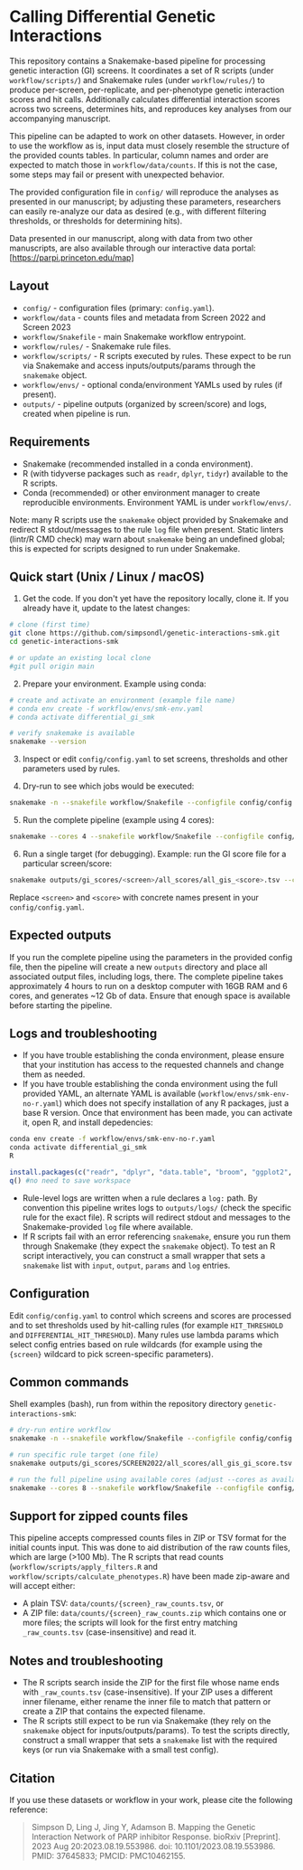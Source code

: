 # Calling Differential Genetic Interactions

This repository contains a Snakemake-based pipeline for processing genetic interaction (GI) screens. It coordinates a set of R scripts (under `workflow/scripts/`) and Snakemake rules (under `workflow/rules/`) to produce per-screen, per-replicate, and per-phenotype genetic interaction scores and hit calls. Additionally calculates differential interaction scores across two screens, determines hits, and reproduces key analyses from our accompanying manuscript.

This pipeline can be adapted to work on other datasets. However, in order to use the workflow as is, input data must closely resemble the structure of the provided counts tables. In particular, column names and order are expected to match those in `workflow/data/counts`. If this is not the case, some steps may fail or present with unexpected behavior. 

The provided configuration file in `config/` will reproduce the analyses as presented in our manuscript; by adjusting these parameters, researchers can easily re-analyze our data as desired (e.g., with different filtering thresholds, or thresholds for determining hits).  

Data presented in our manuscript, along with data from two other manuscripts, are also available through our interactive data portal: [https://parpi.princeton.edu/map]

## Layout

- `config/` - configuration files (primary: `config.yaml`).
- `workflow/data` - counts files and metadata from Screen 2022 and Screen 2023
- `workflow/Snakefile` - main Snakemake workflow entrypoint.
- `workflow/rules/` - Snakemake rule files.
- `workflow/scripts/` - R scripts executed by rules. These expect to be run via Snakemake and access inputs/outputs/params through the `snakemake` object.
- `workflow/envs/` - optional conda/environment YAMLs used by rules (if present).
- `outputs/` - pipeline outputs (organized by screen/score) and logs, created when pipeline is run.

## Requirements

- Snakemake (recommended installed in a conda environment).
- R (with tidyverse packages such as `readr`, `dplyr`, `tidyr`) available to the R scripts.
- Conda (recommended) or other environment manager to create reproducible environments. Environment YAML is under `workflow/envs/`.

Note: many R scripts use the `snakemake` object provided by Snakemake and redirect R stdout/messages to the rule `log` file when present. Static linters (lintr/R CMD check) may warn about `snakemake` being an undefined global; this is expected for scripts designed to run under Snakemake.

## Quick start (Unix / Linux / macOS)

1. Get the code. If you don't yet have the repository locally, clone it. If you already have it, update to the latest changes:

```bash
# clone (first time)
git clone https://github.com/simpsondl/genetic-interactions-smk.git
cd genetic-interactions-smk

# or update an existing local clone
#git pull origin main
```

2. Prepare your environment. Example using conda:

```bash
# create and activate an environment (example file name)
# conda env create -f workflow/envs/smk-env.yaml
# conda activate differential_gi_smk

# verify snakemake is available
snakemake --version
```

3. Inspect or edit `config/config.yaml` to set screens, thresholds and other parameters used by rules.

4. Dry-run to see which jobs would be executed:

```bash
snakemake -n --snakefile workflow/Snakefile --configfile config/config.yaml
```

5. Run the complete pipeline (example using 4 cores):

```bash
snakemake --cores 4 --snakefile workflow/Snakefile --configfile config/config.yaml
```

6. Run a single target (for debugging). Example: run the GI score file for a particular screen/score:

```bash
snakemake outputs/gi_scores/<screen>/all_scores/all_gis_<score>.tsv --cores 1 --snakefile workflow/Snakefile --configfile config/config.yaml
```

Replace `<screen>` and `<score>` with concrete names present in your `config/config.yaml`.

## Expected outputs

If you run the complete pipeline using the parameters in the provided config file, then the pipeline will create a new `outputs` directory and place all associated output files, including logs, there. The complete pipeline takes approximately 4 hours to run on a desktop computer with 16GB RAM and 6 cores, and generates ~12 Gb of data. Ensure that enough space is available before starting the pipeline.

## Logs and troubleshooting

- If you have trouble establishing the conda environment, please ensure that your institution has access to the requested channels and change them as needed.
- If you have trouble establishing the conda environment using the full provided YAML, an alternate YAML is available (`workflow/envs/smk-env-no-r.yaml`) which does not specify installation of any R packages, just a base R version. Once that environment has been made, you can activate it, open R, and install depedencies:

```bash
conda env create -f workflow/envs/smk-env-no-r.yaml
conda activate differential_gi_smk
R
```

```R
install.packages(c("readr", "dplyr", "data.table", "broom", "ggplot2", "ggrepel"))
q() #no need to save workspace
```

- Rule-level logs are written when a rule declares a `log:` path. By convention this pipeline writes logs to `outputs/logs/` (check the specific rule for the exact file). R scripts will redirect stdout and messages to the Snakemake-provided `log` file where available.
- If R scripts fail with an error referencing `snakemake`, ensure you run them through Snakemake (they expect the `snakemake` object). To test an R script interactively, you can construct a small wrapper that sets a `snakemake` list with `input`, `output`, `params` and `log` entries.

## Configuration

Edit `config/config.yaml` to control which screens and scores are processed and to set thresholds used by hit-calling rules (for example `HIT_THRESHOLD` and `DIFFERENTIAL_HIT_THRESHOLD`). Many rules use lambda params which select config entries based on rule wildcards (for example using the `{screen}` wildcard to pick screen-specific parameters).

## Common commands

Shell examples (bash), run from within the repository directory `genetic-interactions-smk`:

```bash
# dry-run entire workflow
snakemake -n --snakefile workflow/Snakefile --configfile config/config.yaml

# run specific rule target (one file)
snakemake outputs/gi_scores/SCREEN2022/all_scores/all_gis_gi_score.tsv --cores 1 --snakefile workflow/Snakefile --configfile config/config.yaml

# run the full pipeline using available cores (adjust --cores as available)
snakemake --cores 8 --snakefile workflow/Snakefile --configfile config/config.yaml
```

## Support for zipped counts files

This pipeline accepts compressed counts files in ZIP or TSV format for the initial counts input. This was done to aid distribution of the raw counts files, which are large (>100 Mb). The R scripts that read counts (`workflow/scripts/apply_filters.R` and `workflow/scripts/calculate_phenotypes.R`) have been made zip-aware and will accept either:

- A plain TSV: `data/counts/{screen}_raw_counts.tsv`, or
- A ZIP file: `data/counts/{screen}_raw_counts.zip` which contains one or more files; the scripts will look for the first entry matching `_raw_counts.tsv` (case-insensitive) and read it.

## Notes and troubleshooting

- The R scripts search inside the ZIP for the first file whose name ends with `_raw_counts.tsv` (case-insensitive). If your ZIP uses a different inner filename, either rename the inner file to match that pattern or create a ZIP that contains the expected filename.
- The R scripts still expect to be run via Snakemake (they rely on the `snakemake` object for inputs/outputs/params). To test the scripts directly, construct a small wrapper that sets a `snakemake` list with the required keys (or run via Snakemake with a small test config).

## Citation

If you use these datasets or workflow in your work, please cite the following reference:

> Simpson D, Ling J, Jing Y, Adamson B. Mapping the Genetic Interaction Network of PARP inhibitor Response. bioRxiv [Preprint]. 2023 Aug 20:2023.08.19.553986. doi: 10.1101/2023.08.19.553986. PMID: 37645833; PMCID: PMC10462155.